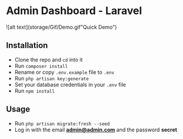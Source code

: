 # Admin Dashboard - Laravel
![alt text](storage/Gif/Demo.gif"Quick Demo")

## Installation

- Clone the repo and `cd` into it
- Run `composer install`
- Rename or copy `.env.example` file to `.env`
- Run `php artisan key:generate`
- Set your database credentials in your `.env` file
- Run `npm install`

## Usage

- Run `php artisan migrate:fresh --seed`
- Log in with the email **admin@admin.com** and the password **secret** 






